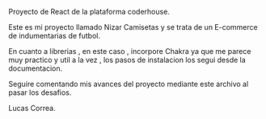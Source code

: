 Proyecto de React de la plataforma coderhouse.

Este es mi proyecto llamado Nizar Camisetas y se trata de un E-commerce de indumentarias de futbol.

En cuanto a librerias , en este caso , incorpore Chakra ya que me parece muy practico y util a la vez , los pasos de instalacion los segui desde la documentacion.

Seguire comentando mis avances del proyecto mediante este archivo al pasar los desafios.

Lucas Correa.